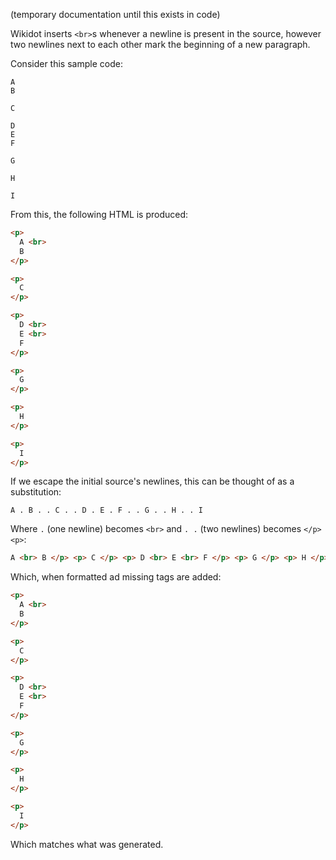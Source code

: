 (temporary documentation until this exists in code)

Wikidot inserts `<br>`s whenever a newline is present in the source,
however two newlines next to each other mark the beginning of a new paragraph.

Consider this sample code:
```
A
B

C

D
E
F

G

H

I
```

From this, the following HTML is produced:
```html
<p>
  A <br>
  B
</p>

<p>
  C
</p>

<p>
  D <br>
  E <br>
  F
</p>

<p>
  G
</p>

<p>
  H
</p>

<p>
  I
</p>
```

If we escape the initial source's newlines, this can be thought of as a substitution:
```
A . B . . C . . D . E . F . . G . . H . . I
```

Where `.` (one newline) becomes `<br>` and `. .` (two newlines) becomes `</p> <p>`:

```html
A <br> B </p> <p> C </p> <p> D <br> E <br> F </p> <p> G </p> <p> H </p> <p> I
```

Which, when formatted ad missing tags are added:

```html
<p>
  A <br>
  B
</p>

<p>
  C
</p>

<p>
  D <br>
  E <br>
  F
</p>

<p>
  G
</p>

<p>
  H
</p>

<p>
  I
</p>
```

Which matches what was generated.
